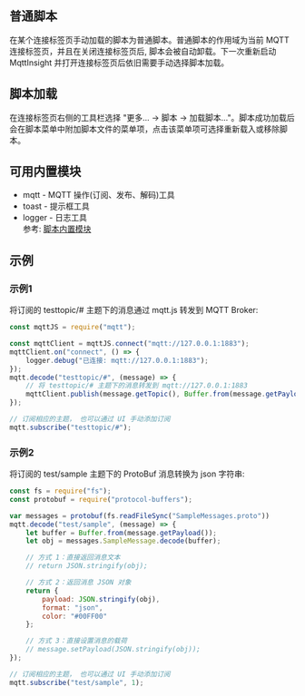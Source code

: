 普通脚本
--
在某个连接标签页手动加载的脚本为普通脚本。普通脚本的作用域为当前 MQTT 连接标签页，并且在关闭连接标签页后, 脚本会被自动卸载。下一次重新启动
MqttInsight 并打开连接标签页后依旧需要手动选择脚本加载。

## 脚本加载
在连接标签页右侧的工具栏选择 "更多... -> 脚本 -> 加载脚本..."。脚本成功加载后会在脚本菜单中附加脚本文件的菜单项，点击该菜单项可选择重新载入或移除脚本。

## 可用内置模块
* mqtt - MQTT 操作(订阅、发布、解码)工具
* toast - 提示框工具
* logger - 日志工具  
参考: [脚本内置模块](Modules.md)

## 示例
### 示例1

将订阅的 testtopic/# 主题下的消息通过 mqtt.js 转发到 MQTT Broker:

```javascript
const mqttJS = require("mqtt");

const mqttClient = mqttJS.connect("mqtt://127.0.0.1:1883");
mqttClient.on("connect", () => {
    logger.debug("已连接: mqtt://127.0.0.1:1883");
});
mqtt.decode("testtopic/#", (message) => {
    // 将 testtopic/# 主题下的消息转发到 mqtt://127.0.0.1:1883
    mqttClient.publish(message.getTopic(), Buffer.from(message.getPayload()));
});

// 订阅相应的主题， 也可以通过 UI 手动添加订阅
mqtt.subscribe("testtopic/#");
```

### 示例2

将订阅的 test/sample 主题下的 ProtoBuf 消息转换为 json 字符串:

```javascript
const fs = require("fs");
const protobuf = require("protocol-buffers");

var messages = protobuf(fs.readFileSync("SampleMessages.proto"))
mqtt.decode("test/sample", (message) => {
    let buffer = Buffer.from(message.getPayload());
    let obj = messages.SampleMessage.decode(buffer);

    // 方式 1：直接返回消息文本
    // return JSON.stringify(obj);

    // 方式 2：返回消息 JSON 对象
    return {
        payload: JSON.stringify(obj),
        format: "json",
        color: "#00FF00"
    };

    // 方式 3：直接设置消息的载荷
    // message.setPayload(JSON.stringify(obj));
});

// 订阅相应的主题， 也可以通过 UI 手动添加订阅
mqtt.subscribe("test/sample", 1);
```


